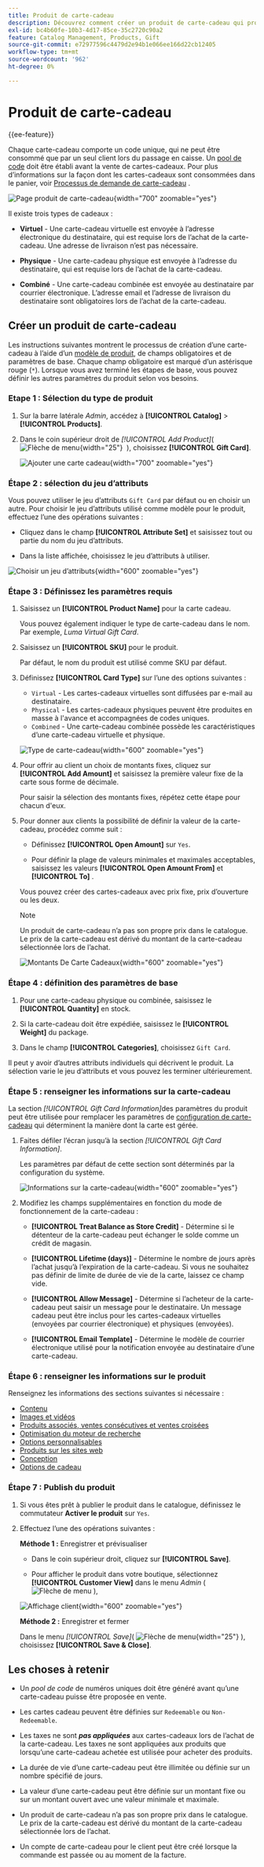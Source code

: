 ```yaml
---
title: Produit de carte-cadeau
description: Découvrez comment créer un produit de carte-cadeau qui produit un code unique à racheter par un client destinataire lors de son passage en caisse.
exl-id: bc4b60fe-10b3-4d17-85ce-35c2720c90a2
feature: Catalog Management, Products, Gift
source-git-commit: e72977596c4479d2e94b1e066ee166d22cb12405
workflow-type: tm+mt
source-wordcount: '962'
ht-degree: 0%

---
```


# Produit de carte-cadeau

{{ee-feature}}

Chaque carte-cadeau comporte un code unique, qui ne peut être consommé que par un seul client lors du passage en caisse. Un [pool de code](../stores-purchase/product-gift-card-accounts.md#step-3-establish-the-gift-card-code-pool) doit être établi avant la vente de cartes-cadeaux. Pour plus d’informations sur la façon dont les cartes-cadeaux sont consommées dans le panier, voir [Processus de demande de carte-cadeau](../stores-purchase/product-gift-card-workflow.md) .

![Page produit de carte-cadeau](./assets/storefront-giftcard-product-page.png){width="700" zoomable="yes"}

Il existe trois types de cadeaux :

- **Virtuel** - Une carte-cadeau virtuelle est envoyée à l’adresse électronique du destinataire, qui est requise lors de l’achat de la carte-cadeau. Une adresse de livraison n’est pas nécessaire.

- **Physique** - Une carte-cadeau physique est envoyée à l’adresse du destinataire, qui est requise lors de l’achat de la carte-cadeau.

- **Combiné** - Une carte-cadeau combinée est envoyée au destinataire par courrier électronique. L’adresse email et l’adresse de livraison du destinataire sont obligatoires lors de l’achat de la carte-cadeau.

## Créer un produit de carte-cadeau

Les instructions suivantes montrent le processus de création d’une carte-cadeau à l’aide d’un [modèle de produit](attribute-sets.md), de champs obligatoires et de paramètres de base. Chaque champ obligatoire est marqué d’un astérisque rouge (`*`). Lorsque vous avez terminé les étapes de base, vous pouvez définir les autres paramètres du produit selon vos besoins.

### Etape 1 : Sélection du type de produit

1. Sur la barre latérale _Admin_, accédez à **[!UICONTROL Catalog]** > **[!UICONTROL Products]**.

1. Dans le coin supérieur droit de _[!UICONTROL Add Product]_( ![Flèche de menu](../assets/icon-menu-down-arrow-red.png){width="25"}  ), choisissez **[!UICONTROL Gift Card]**.

   ![Ajouter une carte cadeau](./assets/product-add-gift-card.png){width="700" zoomable="yes"}

### Étape 2 : sélection du jeu d’attributs

Vous pouvez utiliser le jeu d’attributs `Gift Card` par défaut ou en choisir un autre. Pour choisir le jeu d’attributs utilisé comme modèle pour le produit, effectuez l’une des opérations suivantes :

- Cliquez dans le champ **[!UICONTROL Attribute Set]** et saisissez tout ou partie du nom du jeu d’attributs.

- Dans la liste affichée, choisissez le jeu d’attributs à utiliser.

![Choisir un jeu d’attributs](./assets/product-create-choose-attribute-set-gift-card.png){width="600" zoomable="yes"}

### Étape 3 : Définissez les paramètres requis

1. Saisissez un **[!UICONTROL Product Name]** pour la carte cadeau.

   Vous pouvez également indiquer le type de carte-cadeau dans le nom. Par exemple, _Luma Virtual Gift Card_.

1. Saisissez un **[!UICONTROL SKU]** pour le produit.

   Par défaut, le nom du produit est utilisé comme SKU par défaut.

1. Définissez **[!UICONTROL Card Type]** sur l’une des options suivantes :

   - `Virtual` - Les cartes-cadeaux virtuelles sont diffusées par e-mail au destinataire.
   - `Physical` - Les cartes-cadeaux physiques peuvent être produites en masse à l&#39;avance et accompagnées de codes uniques.
   - `Combined` - Une carte-cadeau combinée possède les caractéristiques d’une carte-cadeau virtuelle et physique.

   ![Type de carte-cadeau](./assets/product-create-gift-card-type.png){width="600" zoomable="yes"}

1. Pour offrir au client un choix de montants fixes, cliquez sur **[!UICONTROL Add Amount]** et saisissez la première valeur fixe de la carte sous forme de décimale.

   Pour saisir la sélection des montants fixes, répétez cette étape pour chacun d&#39;eux.

1. Pour donner aux clients la possibilité de définir la valeur de la carte-cadeau, procédez comme suit :

   - Définissez **[!UICONTROL Open Amount]** sur `Yes`.

   - Pour définir la plage de valeurs minimales et maximales acceptables, saisissez les valeurs **[!UICONTROL Open Amount From]** et **[!UICONTROL To]** .

   Vous pouvez créer des cartes-cadeaux avec prix fixe, prix d’ouverture ou les deux.

   >[!NOTE]
   >
   >Un produit de carte-cadeau n’a pas son propre prix dans le catalogue. Le prix de la carte-cadeau est dérivé du montant de la carte-cadeau sélectionnée lors de l’achat.

   ![Montants De Carte Cadeaux](./assets/product-create-gift-card-amounts.png){width="600" zoomable="yes"}

### Étape 4 : définition des paramètres de base

1. Pour une carte-cadeau physique ou combinée, saisissez le **[!UICONTROL Quantity]** en stock.

1. Si la carte-cadeau doit être expédiée, saisissez le **[!UICONTROL Weight]** du package.

1. Dans le champ **[!UICONTROL Categories]**, choisissez `Gift Card`.

Il peut y avoir d’autres attributs individuels qui décrivent le produit. La sélection varie le jeu d’attributs et vous pouvez les terminer ultérieurement.

### Étape 5 : renseigner les informations sur la carte-cadeau

La section _[!UICONTROL Gift Card Information]_&#x200B;des paramètres du produit peut être utilisée pour remplacer les paramètres de [configuration de carte-cadeau](../configuration-reference/sales/gift-cards.md) qui déterminent la manière dont la carte est gérée.

1. Faites défiler l’écran jusqu’à la section _[!UICONTROL Gift Card Information]_.

   Les paramètres par défaut de cette section sont déterminés par la configuration du système.

   ![Informations sur la carte-cadeau](./assets/product-gift-card-information.png){width="600" zoomable="yes"}

1. Modifiez les champs supplémentaires en fonction du mode de fonctionnement de la carte-cadeau :

   - **[!UICONTROL Treat Balance as Store Credit]** - Détermine si le détenteur de la carte-cadeau peut échanger le solde comme un crédit de magasin.

   - **[!UICONTROL Lifetime (days)]** - Détermine le nombre de jours après l’achat jusqu’à l’expiration de la carte-cadeau. Si vous ne souhaitez pas définir de limite de durée de vie de la carte, laissez ce champ vide.

   - **[!UICONTROL Allow Message]** - Détermine si l’acheteur de la carte-cadeau peut saisir un message pour le destinataire. Un message cadeau peut être inclus pour les cartes-cadeaux virtuelles (envoyées par courrier électronique) et physiques (envoyées).

   - **[!UICONTROL Email Template]** - Détermine le modèle de courrier électronique utilisé pour la notification envoyée au destinataire d’une carte-cadeau.

### Étape 6 : renseigner les informations sur le produit

Renseignez les informations des sections suivantes si nécessaire :

- [Contenu](product-content.md)
- [Images et vidéos](product-images-and-video.md)
- [Produits associés, ventes consécutives et ventes croisées](related-products-up-sells-cross-sells.md)
- [Optimisation du moteur de recherche](product-search-engine-optimization.md)
- [Options personnalisables](settings-advanced-custom-options.md)
- [Produits sur les sites web](settings-basic-websites.md)
- [Conception](settings-advanced-design.md)
- [Options de cadeau](product-gift-options.md)

### Étape 7 : Publish du produit

1. Si vous êtes prêt à publier le produit dans le catalogue, définissez le commutateur **Activer le produit** sur `Yes`.

1. Effectuez l’une des opérations suivantes :

   **Méthode 1 :** Enregistrer et prévisualiser

   - Dans le coin supérieur droit, cliquez sur **[!UICONTROL Save]**.

   - Pour afficher le produit dans votre boutique, sélectionnez **[!UICONTROL Customer View]** dans le menu _Admin_ ( ![Flèche de menu](../assets/icon-menu-down-arrow-black.png) ),

   ![Affichage client](./assets/product-admin-customer-view.png){width="600" zoomable="yes"}

   **Méthode 2 :** Enregistrer et fermer

   Dans le menu _[!UICONTROL Save]_( ![Flèche de menu](../assets/icon-menu-down-arrow-red.png){width="25"} ), choisissez **[!UICONTROL Save & Close]**.

## Les choses à retenir

- Un _pool de code_ de numéros uniques doit être généré avant qu’une carte-cadeau puisse être proposée en vente.

- Les cartes cadeau peuvent être définies sur `Redeemable` ou `Non-Redeemable`.

- Les taxes ne sont **_pas appliquées_** aux cartes-cadeaux lors de l’achat de la carte-cadeau. Les taxes ne sont appliquées aux produits que lorsqu’une carte-cadeau achetée est utilisée pour acheter des produits.

- La durée de vie d’une carte-cadeau peut être illimitée ou définie sur un nombre spécifié de jours.

- La valeur d’une carte-cadeau peut être définie sur un montant fixe ou sur un montant ouvert avec une valeur minimale et maximale.

- Un produit de carte-cadeau n’a pas son propre prix dans le catalogue. Le prix de la carte-cadeau est dérivé du montant de la carte-cadeau sélectionnée lors de l’achat.

- Un compte de carte-cadeau pour le client peut être créé lorsque la commande est passée ou au moment de la facture.
